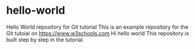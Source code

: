 # hello-world
Hello World repository for Git tutorial
This is an example repository for the Git tutoial on https://www.w3schools.com
Hi hello world 
This repository is built step by step in the tutorial.
